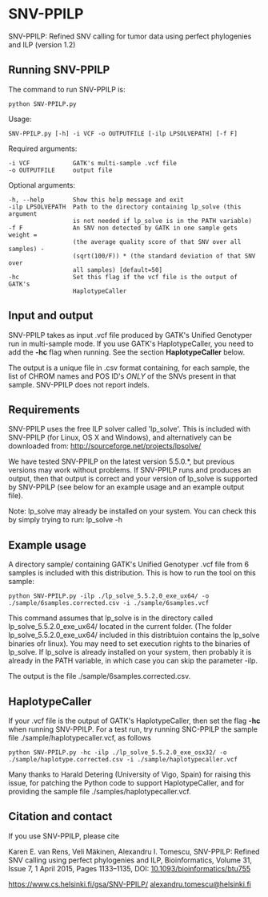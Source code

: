# SNV-PPILP
SNV-PPILP: Refined SNV calling for tumor data using perfect phylogenies and ILP (version 1.2)

## Running SNV-PPILP

The command to run SNV-PPILP is:

    python SNV-PPILP.py

Usage: 

    SNV-PPILP.py [-h] -i VCF -o OUTPUTFILE [-ilp LPSOLVEPATH] [-f F]

Required arguments:
    
    -i VCF            GATK's multi-sample .vcf file
    -o OUTPUTFILE     output file

Optional arguments:

    -h, --help        Show this help message and exit
    -ilp LPSOLVEPATH  Path to the directory containing lp_solve (this argument
                      is not needed if lp_solve is in the PATH variable)
    -f F              An SNV non detected by GATK in one sample gets weight =
                      (the average quality score of that SNV over all samples) -
                      (sqrt(100/F)) * (the standard deviation of that SNV over
                      all samples) [default=50]
    -hc               Set this flag if the vcf file is the output of GATK's
                      HaplotypeCaller

## Input and output

SNV-PPILP takes as input .vcf file produced by GATK's
Unified Genotyper run in multi-sample mode. If you use GATK's HaplotypeCaller, you need to add the **-hc** flag when running. See the section **HaplotypeCaller** below.

The output is a unique file in .csv format containing, for each sample,
the list of CHROM names and POS ID's *ONLY* of the SNVs present in that 
sample. SNV-PPILP does not report indels.


## Requirements

SNV-PPILP uses the free ILP solver called 'lp_solve'. This is included 
with SNV-PPILP (for Linux, OS X and Windows), and alternatively can be 
downloaded from: http://sourceforge.net/projects/lpsolve/

We have tested SNV-PPILP on the latest version 5.5.0.*, but previous
versions may work without problems. If SNV-PPILP runs and produces an
output, then that output is correct and your version of lp_solve is
supported by SNV-PPILP (see below for an example usage and an example
output file).

Note: lp_solve may already be installed on your system. You can check
this by simply trying to run: lp_solve -h

## Example usage   

A directory sample/ containing GATK's Unified Genotyper .vcf file from
6 samples is included with this distribution. This is how to run the
tool on this sample:

    python SNV-PPILP.py -ilp ./lp_solve_5.5.2.0_exe_ux64/ -o ./sample/6samples.corrected.csv -i ./sample/6samples.vcf 

This command assumes that lp_solve is in the directory called
lp_solve_5.5.2.0_exe_ux64/ located in the current folder. (The 
folder lp_solve_5.5.2.0_exe_ux64/ included in this distribtuion 
contains the lp_solve binaries ofr linux). You may need to set
execution rights to the binaries of lp_solve.
If lp_solve is already installed on your system, then probably 
it is already in the PATH variable, in which case you can skip 
the parameter -ilp.

The output is the file ./sample/6samples.corrected.csv.

## HaplotypeCaller

If your .vcf file is the output of GATK's HaplotypeCaller, then set the flag **-hc** when running SNV-PPILP. For a test run, try running SNC-PPILP the sample file ./sample/haplotypecaller.vcf, as follows

    python SNV-PPILP.py -hc -ilp ./lp_solve_5.5.2.0_exe_osx32/ -o ./sample/haplotype.corrected.csv -i ./sample/haplotypecaller.vcf

Many thanks to Harald Detering (University of Vigo, Spain) for raising this issue, for patching the Python code to support HaplotypeCaller, and for providing the sample file ./samples/haplotypecaller.vcf.

## Citation and contact         

If you use SNV-PPILP, please cite

Karen E. van Rens, Veli Mäkinen, Alexandru I. Tomescu, SNV-PPILP: Refined SNV calling using perfect phylogenies and ILP, Bioinformatics, Volume 31, Issue 7, 1 April 2015, Pages 1133–1135, DOI: [10.1093/bioinformatics/btu755](https://doi.org/10.1093/bioinformatics/btu755)


https://www.cs.helsinki.fi/gsa/SNV-PPILP/
alexandru.tomescu@helsinki.fi
